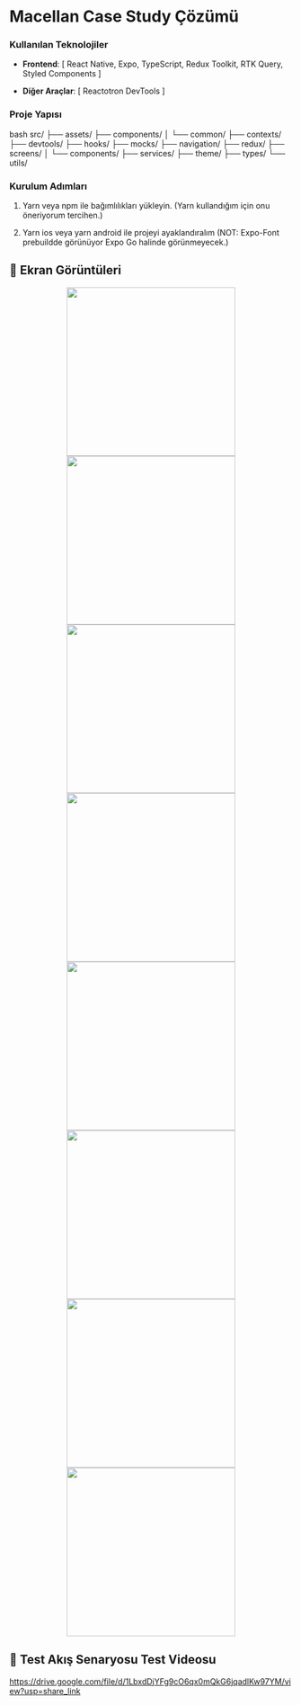# Macellan Case Study Çözümü

### Kullanılan Teknolojiler

- **Frontend**: [
  React Native,
  Expo,
  TypeScript,
  Redux Toolkit,
  RTK Query,
  Styled Components
  ]

- **Diğer Araçlar**: [
  Reactotron DevTools
  ]

### Proje Yapısı
bash
src/
├── assets/
├── components/
│ └── common/
├── contexts/
├── devtools/
├── hooks/
├── mocks/
├── navigation/
├── redux/
├── screens/
│ └── components/
├── services/
├── theme/
├── types/
└── utils/

### Kurulum Adımları

1. Yarn veya npm ile bağımlılıkları yükleyin. (Yarn kullandığım için onu öneriyorum tercihen.)

2. Yarn ios veya yarn android ile projeyi ayaklandıralım (NOT: Expo-Font prebuildde görünüyor Expo Go halinde görünmeyecek.)

## 📸 Ekran Görüntüleri

<div align="center">
   <img src="./screenshots/Login.png" width="300" />
   <img src="./screenshots/Register.png" width="300" />
   <img src="./screenshots/Home.png" width="300" />
   <img src="./screenshots/QRScanner.png" width="300" />
   <img src="./screenshots/UploadBalance.png" width="300" />
   <img src="./screenshots/EnteredReferenceCode.png" width="300" />
   <img src="./screenshots/ApproveDisabledSwith.png" width="300" />
   <img src="./screenshots/ApproveEnabledSwitch.png" width="300" />
</div>

## 📸 Test Akış Senaryosu Test Videosu

https://drive.google.com/file/d/1LbxdDjYFg9cO6qx0mQkG6jqadlKw97YM/view?usp=share_link
